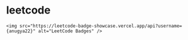 # leetcode
    <img src="https://leetcode-badge-showcase.vercel.app/api?username={anugya22}" alt="LeetCode Badges" />

